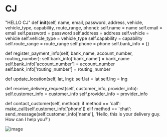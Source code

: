 # CJ
"HELLO CJ"
  def __init__(self, name, email, password, address, vehicle, vehicle_type, capability, route_range, phone):
    self.name = name
    self.email = email
    self.password = password
    self.address = address
    self.vehicle = vehicle
    self.vehicle_type = vehicle_type
    self.capability = capability
    self.route_range = route_range
    self.phone = phone
    self.bank_info = {}
  
  def register_payment_info(self, bank_name, account_number, routing_number):
    self.bank_info['bank_name'] = bank_name
    self.bank_info['account_number'] = account_number
    self.bank_info['routing_number'] = routing_number
  
  def update_location(self, lat, lng):
    self.lat = lat
    self.lng = lng
  
  def receive_delivery_request(self, customer_info, provider_info):
    self.customer_info = customer_info
    self.provider_info = provider_info
  
  def contact_customer(self, method):
    if method == 'call':
      make_call(self.customer_info['phone'])
    elif method == 'chat':
      send_message(self.customer_info['name'], 'Hello, this is your delivery guy. How can I help you?')

![image](https://user-images.githubusercontent.com/122705793/212502497-48d47e08-999e-46a1-aebd-47eb1d7832f6.png)
